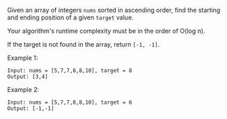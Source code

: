 Given an array of integers `nums` sorted in ascending order, find the starting and ending position of a given `target` value.

Your algorithm's runtime complexity must be in the order of O(log n).

If the target is not found in the array, return `[-1, -1]`.

Example 1:

    Input: nums = [5,7,7,8,8,10], target = 8
    Output: [3,4]
Example 2:

    Input: nums = [5,7,7,8,8,10], target = 6
    Output: [-1,-1]